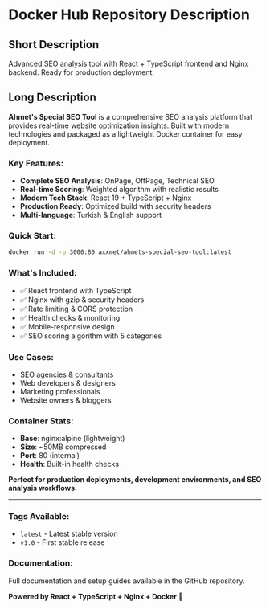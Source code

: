 # Docker Hub Repository Description

## Short Description
Advanced SEO analysis tool with React + TypeScript frontend and Nginx backend. Ready for production deployment.

## Long Description

**Ahmet's Special SEO Tool** is a comprehensive SEO analysis platform that provides real-time website optimization insights. Built with modern technologies and packaged as a lightweight Docker container for easy deployment.

### Key Features:
- **Complete SEO Analysis**: OnPage, OffPage, Technical SEO
- **Real-time Scoring**: Weighted algorithm with realistic results
- **Modern Tech Stack**: React 19 + TypeScript + Nginx
- **Production Ready**: Optimized build with security headers
- **Multi-language**: Turkish & English support

### Quick Start:
```bash
docker run -d -p 3000:80 axxmet/ahmets-special-seo-tool:latest
```

### What's Included:
- ✅ React frontend with TypeScript
- ✅ Nginx with gzip & security headers  
- ✅ Rate limiting & CORS protection
- ✅ Health checks & monitoring
- ✅ Mobile-responsive design
- ✅ SEO scoring algorithm with 5 categories

### Use Cases:
- SEO agencies & consultants
- Web developers & designers
- Marketing professionals
- Website owners & bloggers

### Container Stats:
- **Base**: nginx:alpine (lightweight)
- **Size**: ~50MB compressed
- **Port**: 80 (internal)
- **Health**: Built-in health checks

**Perfect for production deployments, development environments, and SEO analysis workflows.**

---

### Tags Available:
- `latest` - Latest stable version
- `v1.0` - First stable release

### Documentation:
Full documentation and setup guides available in the GitHub repository.

**Powered by React + TypeScript + Nginx + Docker** 🚀
